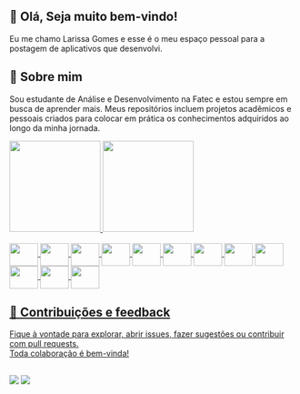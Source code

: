 
## 👋 Olá, Seja muito bem-vindo!
Eu me chamo Larissa Gomes e esse é o meu espaço pessoal para a postagem de aplicativos que desenvolvi.

## 🚀 Sobre mim
Sou estudante de Análise e Desenvolvimento na Fatec e estou sempre em busca de aprender mais. Meus repositórios incluem projetos acadêmicos e pessoais criados para colocar em prática os conhecimentos adquiridos ao longo da minha jornada.

<div>
 <a href="https://github.com/LarissaGomes333/github-readme-stats" />
	
 <img height="160em" src="https://github-readme-stats-one.vercel.app/api?username=LarissaGomes333&show_icons=true&theme=tokyonight&include_all_commits=true&count_private=true" />
  
 <img height="160em" src="https://github-readme-stats-one.vercel.app/api/top-langs/?username=LarissaGomes333&layout=compact&langs_count=16&theme=tokyonight" />
</div>

<br />

<div>
	 <img align="center" height="40" width="50" src="https://cdn.jsdelivr.net/gh/devicons/devicon/icons/html5/html5-original.svg" />
	 <img align="center" height="40" width="50" src="https://cdn.jsdelivr.net/gh/devicons/devicon/icons/css3/css3-original.svg" />
	 <img align="center" height="40" width="50" src="https://cdn.jsdelivr.net/gh/devicons/devicon/icons/javascript/javascript-original.svg" />
	 <img align="center" height="40" width="50" src="https://cdn.jsdelivr.net/gh/devicons/devicon/icons/nodejs/nodejs-plain.svg" />
   	 <img align="center" height="40" width="50" src="https://cdn.jsdelivr.net/gh/devicons/devicon/icons/python/python-original.svg" />
	 <img align="center" height="40" width="50" src="https://cdn.jsdelivr.net/gh/devicons/devicon/icons/react/react-original.svg" />
         <img align="center" height="40" width="50" src="https://cdn.jsdelivr.net/gh/devicons/devicon@latest/icons/ionic/ionic-original.svg" />
         <img align="center" height="40" width="50" src="https://cdn.jsdelivr.net/gh/devicons/devicon@latest/icons/amazonwebservices/amazonwebservices-original-wordmark.svg" />
         <img align="center" height="40" width="50" src="https://cdn.jsdelivr.net/gh/devicons/devicon@latest/icons/java/java-original.svg" />
         <img align="center" height="40" width="50" src="https://cdn.jsdelivr.net/gh/devicons/devicon@latest/icons/mysql/mysql-original.svg" />
         <img align="center" height="40" width="50" src="https://cdn.jsdelivr.net/gh/devicons/devicon/icons/materialui/materialui-original.svg" />
	 <img align="center" height="40" width="50" src="https://cdn.jsdelivr.net/gh/devicons/devicon/icons/bootstrap/bootstrap-original.svg" />          
</div>

## 🤝 Contribuições e feedback

Fique à vontade para explorar, abrir issues, fazer sugestões ou contribuir com pull requests.  
Toda colaboração é bem-vinda!

##

<div>
	<a href="www.linkedin.com/in/larissa-gomes-dev"><img src="https://img.shields.io/badge/LinkedIn-0077B5?style=for-the-badge&logo=linkedin&logoColor=white" /></a>
	<a href="mailto:larissabeatriz333.lb@gmail.com"><img src="https://img.shields.io/badge/Gmail-D14836?style=for-the-badge&logo=gmail&logoColor=white" /></a>
</div>

